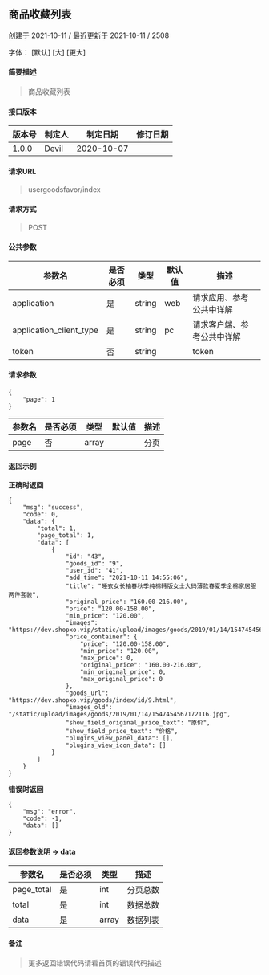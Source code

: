 ## 商品收藏列表

创建于 2021-10-11 / 最近更新于 2021-10-11 / 2508

字体： \[默认\] \[大\] \[更大\]

#### 简要描述

> 商品收藏列表

#### 接口版本

| 版本号 | 制定人 | 制定日期 | 修订日期 |
| --- | --- | --- | --- |
| 1.0.0 | Devil | 2020-10-07 |  |

#### 请求URL

> usergoodsfavor/index

#### 请求方式

> POST

#### 公共参数

| 参数名 | 是否必须 | 类型 | 默认值 | 描述 |
| --- | --- | --- | --- | --- |
| application | 是 | string | web | 请求应用、参考公共中详解 |
| application\_client\_type | 是 | string | pc | 请求客户端、参考公共中详解 |
| token | 否 | string |  | token |

#### 请求参数

```
{
    "page": 1
}
```

| 参数名 | 是否必须 | 类型 | 默认值 | 描述 |
| --- | --- | --- | --- | --- |
| page | 否 | array |  | 分页 |

#### 返回示例

**正确时返回**

```
{
    "msg": "success",
    "code": 0,
    "data": {
        "total": 1,
        "page_total": 1,
        "data": [
            {
                "id": "43",
                "goods_id": "9",
                "user_id": "41",
                "add_time": "2021-10-11 14:55:06",
                "title": "睡衣女长袖春秋季纯棉韩版女士大码薄款春夏季全棉家居服两件套装",
                "original_price": "160.00-216.00",
                "price": "120.00-158.00",
                "min_price": "120.00",
                "images": "https://dev.shopxo.vip/static/upload/images/goods/2019/01/14/1547454567172116.jpg",
                "price_container": {
                    "price": "120.00-158.00",
                    "min_price": "120.00",
                    "max_price": 0,
                    "original_price": "160.00-216.00",
                    "min_original_price": 0,
                    "max_original_price": 0
                },
                "goods_url": "https://dev.shopxo.vip/goods/index/id/9.html",
                "images_old": "/static/upload/images/goods/2019/01/14/1547454567172116.jpg",
                "show_field_original_price_text": "原价",
                "show_field_price_text": "价格",
                "plugins_view_panel_data": [],
                "plugins_view_icon_data": []
            }
        ]
    }
}
```

**错误时返回**

```
{
    "msg": "error",
    "code": -1,
    "data": []
}
```

#### 返回参数说明 -> data

| 参数名 | 是否必须 | 类型 | 描述 |
| --- | --- | --- | --- |
| page\_total | 是 | int | 分页总数 |
| total | 是 | int | 数据总数 |
| data | 是 | array | 数据列表 |

#### 备注

> 更多返回错误代码请看首页的错误代码描述